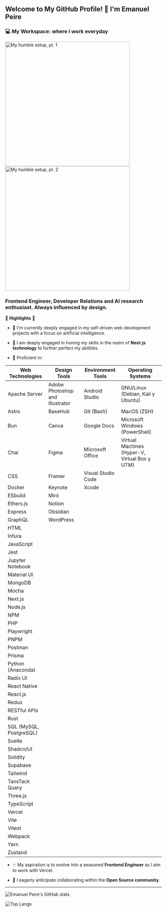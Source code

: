 ## Welcome to My GitHub Profile! 👋 I'm Emanuel Peire

### 💻 My Workspace: where I work everyday

<p align="left">
  <img src="https://github.com/emapeire/emapeire/assets/63935846/5ddf8539-eb00-4032-aadb-df3292481752" alt="My humble setup, pt. 1" height="400"/>
  <img src="https://github.com/emapeire/emapeire/assets/63935846/b11df29a-53f8-4ca6-8d82-d2d2c81ada4e" alt="My humble setup, pt. 2" height="400"/>
</p>

### Frontend Engineer, Developer Relations and AI research enthusiast. Always influenced by design.

🚀 **Highlights** 🚀

- 🔭 I'm currently deeply engaged in my self-driven web development projects with a focus on artificial intelligence.

- 🌱 I am deeply engaged in honing my skills in the realm of **Next.js technology** to further perfect my abilities.

- 🧠 Proficient in:

| **Web Technologies**        | **Design Tools**                                 | **Environment Tools**                 | **Operating Systems**                                |
|-----------------------------|--------------------------------------------------|---------------------------------------|------------------------------------------------------|
| Apache Server               | Adobe Photoshop and Illustrator                  | Android Studio                        | GNU/Linux (Debian, Kali y Ubuntu)                    |
| Astro                       | BaseHub                                          | Git (Bash)                            | MacOS (ZSH)                                          |
| Bun                         | Canva                                            | Google Docs                           | Microsoft Windows (PowerShell)                       |
| Chai                        | Figma                                            | Microsoft Office                      | Virtual Machines (Hyper-V, Virtual Box y UTM)        |
| CSS                         | Framer                                           | Visual Studio Code                    |                                                      |
| Docker                      | Keynote                                          | Xcode                                 |                                                      |
| ESbuild                     | Miró                                             |                                       |                                                      |
| Ethers.js                   | Notion                                           |                                       |                                                      |
| Express                     | Obsidian                                         |                                       |                                                      |
| GraphQL                     | WordPress                                        |                                       |                                                      |
| HTML                        |                                                  |                                       |                                                      |
| Infura                      |                                                  |                                       |                                                      |
| JavaScript                  |                                                  |                                       |                                                      |
| Jest                        |                                                  |                                       |                                                      |
| Jupyter Notebook            |                                                  |                                       |                                                      |
| Material UI                 |                                                  |                                       |                                                      |
| MongoDB                     |                                                  |                                       |                                                      |
| Mocha                       |                                                  |                                       |                                                      |
| Next.js                     |                                                  |                                       |                                                      |
| Node.js                     |                                                  |                                       |                                                      |
| NPM                         |                                                  |                                       |                                                      |
| PHP                         |                                                  |                                       |                                                      |
| Playwright                  |                                                  |                                       |                                                      |
| PNPM                        |                                                  |                                       |                                                      |
| Postman                     |                                                  |                                       |                                                      |
| Prisma                      |                                                  |                                       |                                                      |
| Python (Anaconda)           |                                                  |                                       |                                                      |
| Radix UI                    |                                                  |                                       |                                                      |
| React Native                |                                                  |                                       |                                                      |
| React.js                    |                                                  |                                       |                                                      |
| Redux                       |                                                  |                                       |                                                      |
| RESTful APIs                |                                                  |                                       |                                                      |
| Rust                        |                                                  |                                       |                                                      |
| SQL (MySQL, PostgreSQL)     |                                                  |                                       |                                                      |
| Svelte                      |                                                  |                                       |                                                      |
| Shadcn/UI                   |                                                  |                                       |                                                      |
| Solidity                    |                                                  |                                       |                                                      |
| Supabase                    |                                                  |                                       |                                                      |
| Tailwind                    |                                                  |                                       |                                                      |
| TansTack Query              |                                                  |                                       |                                                      |
| Three.js                    |                                                  |                                       |                                                      |
| TypeScript                  |                                                  |                                       |                                                      |
| Vercel                      |                                                  |                                       |                                                      |
| Vite                        |                                                  |                                       |                                                      |
| Vitest                      |                                                  |                                       |                                                      |
| Webpack                     |                                                  |                                       |                                                      |
| Yarn                        |                                                  |                                       |                                                      |
| Zustand                     |                                                  |                                       |                                                      |

- ✨ My aspiration is to evolve into a seasoned **Frontend Engineer** as I aim to work with Vercel.

- 🤝 I eagerly anticipate collaborating within the **Open Source community**.

---

![Emanuel Peire's GitHub stats](https://github-readme-stats.vercel.app/api?username=emapeire&show_icons=true&theme=dark&show=reviews,discussions_started,discussions_answered,prs_merged)

![Top Langs](https://github-readme-stats.vercel.app/api/top-langs/?username=emapeire&langs_count=5)
